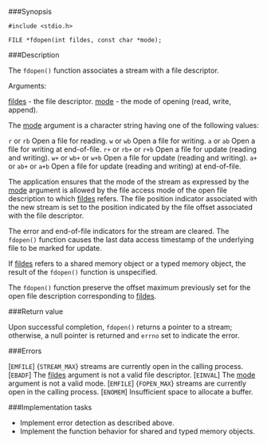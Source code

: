 ###Synopsis

`#include <stdio.h>`

`FILE *fdopen(int fildes, const char *mode);`

###Description

The `fdopen()` function associates a stream with a file descriptor.

Arguments:

<u>fildes</u> - the file descriptor.
<u>mode</u> - the mode of opening (read, write, append).

The <u>mode</u> argument is a character string having one of the following values:

`r` or `rb`   Open a file for reading.
`w` or `wb`   Open a file for writing.
`a` or `ab`   Open a file for writing at end-of-file.
`r+` or `rb+` or `r+b`   Open a file for update (reading and writing).
`w+` or `wb+` or `w+b`   Open a file for update (reading and writing).
`a+` or `ab+` or `a+b`   Open a file for update (reading and writing) at end-of-file. 

The application ensures that the mode of the stream as expressed by the <u>mode</u> argument is allowed by the file access mode of the open file description to which <u>fildes</u> refers. The file position indicator associated with the new stream is set to the position indicated by the file offset associated with the file descriptor.

The error and end-of-file indicators for the stream are cleared. The `fdopen()` function causes the last data access timestamp of the underlying file to be marked for update.

If <u>fildes</u> refers to a shared memory object or a typed memory object, the result of the `fdopen()` function is unspecified.

The `fdopen()` function preserve the offset maximum previously set for the open file description corresponding to <u>fildes</u>.
 
###Return value

Upon successful completion, `fdopen()` returns a pointer to a stream; otherwise, a null pointer is returned and `errno` set to indicate the error.

###Errors

[`EMFILE`] {`STREAM_MAX`} streams are currently open in the calling process.
[`EBADF`] The <u>fildes</u> argument is not a valid file descriptor.
[`EINVAL`] The <u>mode</u> argument is not a valid mode.
[`EMFILE`] {`FOPEN_MAX`} streams are currently open in the calling process.
[`ENOMEM`] Insufficient space to allocate a buffer. 
    
###Implementation tasks

 * Implement error detection as described above.
 * Implement the function behavior for shared and typed memory objects.
 